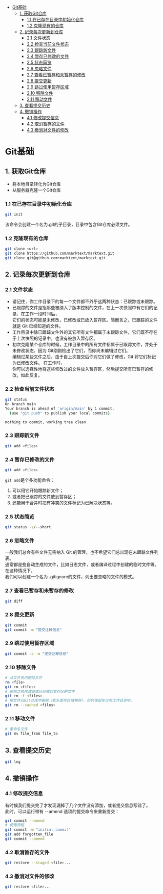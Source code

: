 - [Git基础](#git基础)
  - [1. 获取Git仓库](#1-获取git仓库)
    - [1.1 在已存在目录中初始化仓库](#11-在已存在目录中初始化仓库)
    - [1.2 克隆现有的仓库](#12-克隆现有的仓库)
  - [2. 记录每次更新到仓库](#2-记录每次更新到仓库)
    - [2.1 文件状态](#21-文件状态)
    - [2.2 检查当前文件状态](#22-检查当前文件状态)
    - [2.3 跟踪新文件](#23-跟踪新文件)
    - [2.4 暂存已修改的文件](#24-暂存已修改的文件)
    - [2.5 状态简览](#25-状态简览)
    - [2.6 忽略文件](#26-忽略文件)
    - [2.7 查看已暂存和未暂存的修改](#27-查看已暂存和未暂存的修改)
    - [2.8 提交更新](#28-提交更新)
    - [2.9 跳过使用暂存区域](#29-跳过使用暂存区域)
    - [2.10 移除文件](#210-移除文件)
    - [2.11 移动文件](#211-移动文件)
  - [3. 查看提交历史](#3-查看提交历史)
  - [4. 撤销操作](#4-撤销操作)
    - [4.1 修改提交信息](#41-修改提交信息)
    - [4.2 取消暂存的文件](#42-取消暂存的文件)
    - [4.3 撤消对文件的修改](#43-撤消对文件的修改)

# Git基础
## 1. 获取Git仓库
* 将本地目录转化为Git仓库
* 从服务器克隆一个Git仓库
### 1.1 在已存在目录中初始化仓库
```bash
git init
```
该命令会创建一个名为.git的子目录，目录中包含Git仓库必须文件。
### 1.2 克隆现有的仓库
```bash
git clone <url>
git clone https://github.com/marktext/marktext.git
git clone git@github.com:marktext/marktext.git
```
## 2. 记录每次更新到仓库
### 2.1 文件状态
* 请记住，你工作目录下的每一个文件都不外乎这两种状态：已跟踪或未跟踪。<br/>
* 已跟踪的文件是指那些被纳入了版本控制的文件，在上一次快照中有它们的记录，在工作一段时间后，<br/>
  它们的状态可能是未修改，已修改或已放入暂存区。简而言之，已跟踪的文件就是 Git 已经知道的文件。<br/>
* 工作目录中除已跟踪文件外的其它所有文件都属于未跟踪文件，它们既不存在于上次快照的记录中，也没有被放入暂存区。<br/>
* 初次克隆某个仓库的时候，工作目录中的所有文件都属于已跟踪文件，并处于未修改状态，因为 Git刚刚检出了它们，而你尚未编辑过它们。<br/>
  编辑过某些文件之后，由于自上次提交后你对它们做了修改，Git 将它们标记为已修改文件。 在工作时，<br/>
  你可以选择性地将这些修改过的文件放入暂存区，然后提交所有已暂存的修改，如此反复。
### 2.2 检查当前文件状态
```bash
git status
On branch main
Your branch is ahead of 'origin/main' by 1 commit.
  (use "git push" to publish your local commits)

nothing to commit, working tree clean
```
### 2.3 跟踪新文件
```bash
git add <files>
```
### 2.4 暂存已修改的文件
```bash
git add <files>
```
`git add`是个多功能命令：
1. 可以用它开始跟踪新文件；
2. 或者把已跟踪的文件放到暂存区；
3. 还能用于合并时把有冲突的文件标记为已解决状态等。
### 2.5 状态简览
```bash
git status -s/--short
```
### 2.6 忽略文件
一般我们总会有些文件无需纳入 Git 的管理，也不希望它们总出现在未跟踪文件列表。<br/>
通常都是些自动生成的文件，比如日志文件，或者编译过程中创建的临时文件等。在这种情况下，<br/>
我们可以创建一个名为 .gitignore的文件，列出要忽略的文件的模式。
### 2.7 查看已暂存和未暂存的修改
```bash
git diff
```
### 2.8 提交更新
```bash
git commit
git commit -m "提交注释信息"
```
### 2.9 跳过使用暂存区域
```bash
git commit -a -m "提交注释信息"
```
### 2.10 移除文件
```bash
# 从文件夹内删除文件
rm <file>
git rm <files>
# 删除之前修改过或已经放到暂存区的文件
git rm -f <files>
# 把文件从Git仓库中删除（即从暂存区域移除），但仍保留在当前工作目录中。
git rm --cached <files>
```
### 2.11 移动文件
```bash
# 重命名文件
git mv file_from file_to
```
## 3. 查看提交历史
```bash
git log
```
## 4. 撤销操作
### 4.1 修改提交信息
有时候我们提交完了才发现漏掉了几个文件没有添加，或者提交信息写错了。<br/>
此时，可以运行带有 --amend 选项的提交命令来重新提交：
```bash
git commit --amend
# 使用流程
git commit -m "initial commit"
git add forgotten_file
git commit --amend
```
### 4.2 取消暂存的文件
```bash
git restore --staged <file>...
```
### 4.3 撤消对文件的修改
```bash
git restore <file>...
```